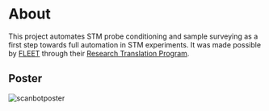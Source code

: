 # About
This project automates STM probe conditioning and sample surveying as a first step towards full automation in STM experiments. It was made possible by [FLEET](https://www.fleet.org.au/)
through their [Research Translation Program](https://www.fleet.org.au/translation/#:~:text=A%20new%20FLEET%20program%20provides,translation%20skills%20in%20Centre%20membership.).
<br>
## Poster
![scanbotposter](scanbotposter.png)